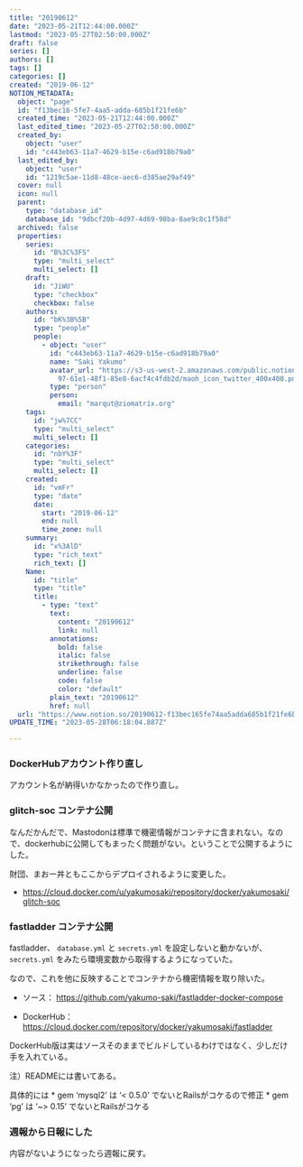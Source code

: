 ```yaml
---
title: "20190612"
date: "2023-05-21T12:44:00.000Z"
lastmod: "2023-05-27T02:50:00.000Z"
draft: false
series: []
authors: []
tags: []
categories: []
created: "2019-06-12"
NOTION_METADATA:
  object: "page"
  id: "f13bec16-5fe7-4aa5-adda-685b1f21fe6b"
  created_time: "2023-05-21T12:44:00.000Z"
  last_edited_time: "2023-05-27T02:50:00.000Z"
  created_by:
    object: "user"
    id: "c443eb63-11a7-4629-b15e-c6ad918b79a0"
  last_edited_by:
    object: "user"
    id: "1219c5ae-11d8-48ce-aec6-d385ae29af49"
  cover: null
  icon: null
  parent:
    type: "database_id"
    database_id: "9dbcf20b-4d97-4d69-98ba-8ae9c8c1f58d"
  archived: false
  properties:
    series:
      id: "B%3C%3FS"
      type: "multi_select"
      multi_select: []
    draft:
      id: "JiWU"
      type: "checkbox"
      checkbox: false
    authors:
      id: "bK%3B%5B"
      type: "people"
      people:
        - object: "user"
          id: "c443eb63-11a7-4629-b15e-c6ad918b79a0"
          name: "Saki Yakumo"
          avatar_url: "https://s3-us-west-2.amazonaws.com/public.notion-static.com/3ad1c4\
            97-61e1-48f1-85e8-6acf4c4fdb2d/maoh_icon_twitter_400x400.png"
          type: "person"
          person:
            email: "marqut@ziomatrix.org"
    tags:
      id: "jw%7CC"
      type: "multi_select"
      multi_select: []
    categories:
      id: "nbY%3F"
      type: "multi_select"
      multi_select: []
    created:
      id: "vmFr"
      type: "date"
      date:
        start: "2019-06-12"
        end: null
        time_zone: null
    summary:
      id: "x%3AlD"
      type: "rich_text"
      rich_text: []
    Name:
      id: "title"
      type: "title"
      title:
        - type: "text"
          text:
            content: "20190612"
            link: null
          annotations:
            bold: false
            italic: false
            strikethrough: false
            underline: false
            code: false
            color: "default"
          plain_text: "20190612"
          href: null
  url: "https://www.notion.so/20190612-f13bec165fe74aa5adda685b1f21fe6b"
UPDATE_TIME: "2023-05-28T06:18:04.887Z"

---
```

<link rel="stylesheet" href="https://cdn.jsdelivr.net/npm/katex@0.16.2/dist/katex.min.css" integrity="sha384-bYdxxUwYipFNohQlHt0bjN/LCpueqWz13HufFEV1SUatKs1cm4L6fFgCi1jT643X" crossorigin="anonymous">


### DockerHubアカウント作り直し


アカウント名が納得いかなかったので作り直し。


### glitch-soc コンテナ公開


なんだかんだで、Mastodonは標準で機密情報がコンテナに含まれない。なので、dockerhubに公開してもまったく問題がない。ということで公開するようにした。


財団、まおー丼ともここからデプロイされるように変更した。


* https://cloud.docker.com/u/yakumosaki/repository/docker/yakumosaki/glitch-soc


### fastladder コンテナ公開


fastladder、 `database.yml` と `secrets.yml` を設定しないと動かないが、`secrets.yml` をみたら環境変数から取得するようになっていた。


なので、これを他に反映することでコンテナから機密情報を取り除いた。


* ソース： https://github.com/yakumo-saki/fastladder-docker-compose


* DockerHub： https://cloud.docker.com/repository/docker/yakumosaki/fastladder


DockerHub版は実はソースそのままでビルドしているわけではなく、少しだけ手を入れている。


注）READMEには書いてある。


具体的には * gem ‘mysql2’ は ‘< 0.5.0’ でないとRailsがコケるので修正 * gem ‘pg’ は ‘~> 0.15’ でないとRailsがコケる


### 週報から日報にした


内容がないようになったら週報に戻す。

